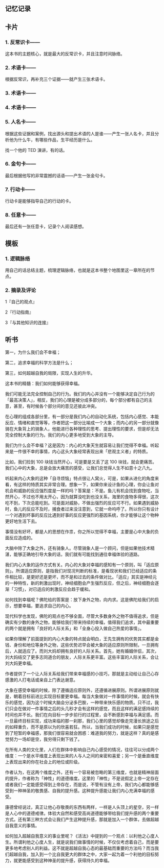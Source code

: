 ## 记忆记录

## 卡片

### 1. 反常识卡——

这本书的主题核心，就是最大的反常识卡，并且注意时间脉络。

### 2. 术语卡——

根据反常识，再补充三个证据——就产生三张术语卡。

### 3. 术语卡——

### 4. 术语卡——

### 5. 人名卡——

根据这些证据和案例，找出源头和提出术语的人是谁——产生一张人名卡，并且分析他为什么牛，有哪些作品，生平经历是什么。

找一个他的 TED 演讲，有的话。

### 6. 金句卡——

最后根据他写的非常震撼的话语——产生一张金句卡。

### 7. 行动卡——

行动卡是能够指导自己的行动的卡。

### 8. 任意卡——

最后还有一张任意卡，记录个人阅读感想。

## 模板

### 1. 逻辑脉络

用自己的话总结主题，梳理逻辑脉络，也就是这本书整个地图里这一章所在的节点。

### 2. 摘录及评论

1『自己的观点』

2『行动指南』

3『与其他知识的连接』

## 听书

第一，为什么我们会不幸福；

第二，追求幸福的科学方法是什么；

第三，如何超越自我的局限，实现人生的升华。

这本书的精髓：我们如何能够获得幸福。

我们可能无法完全控制自己的行为。我们的内心并没有一个能够决定自己行为的「最高决策人」，相反，我们的心理是被分成多部分的，每个部分都有自己的主意，甚至，有时候各个部分间的意见还彼此冲突。

在心理的组成各部分里，有一部分是我们内心的自动化系统，包括内心感觉、本能反应、情绪和直觉等等，作者把这一部分比喻成一个大象；而内心的另一部分就像骑在大象背上的骑象人，他能进行各种理性的思考、提出理性的要求，但是却无法完全控制大象的行为。我们的内心更多地受到大象的主导。

我们为什么会不幸福？这是因为：内心的大象天生就容易让我们觉得不幸福。听起来是一件很不幸的事情，内心这头大象经常表现出来「悲观主义者」的特质。

比如，我们捡到 100 块钱当然开心，可是要是又丢了这 100 块钱，就会更痛苦。我们心中的大象，总是会放大痛苦的感受，让我们总觉得人生不如意十之八九。

听起来内心大象的这种「自寻烦恼」特点很让人窝火，可是，如果从进化的角度来看，有这样的特质其实非常合理。想象一下，如果你来设计鱼的心理，你会让鱼对机会和威胁的反应强烈度是一样的吗？答案是：不是。鱼儿有机会找到食物吃，当然开心，不过也不用太开心，因为就算没吃到也没关系，海里的食物多得很，这次吃不到，下次总能吃到。可是面对威胁，不做出强烈的反应可不行。如果遇到威胁时，鱼儿的反应不及时，捕食者过来没注意到，它就一命呜呼了。所以你只有设计一个对遇到坏事的反应比遇到好事的反应更强烈的基因系统，你才能够让这个物种更好地生活下去。

事情没有好坏，都是人的思想在作祟，你之所以觉得不幸福，主要是心中大象的负面反应造成的。

大脑中除了大象之外，还有骑象人。尽管骑象人是一个顾问，但是如果他技术精湛，能够正确地引导大象的话，我们就有可能找到通往幸福体验的道路。

我们内心大象的运作方式有关。内心的大象对幸福的感知有一个原则，叫「适应原则」。所谓适应原则，是指我们对现况判断的标准，是看现状和我们已经适应的条件相比较，是更好还是更坏，而不是和过去的条件做对比。「适应」其实是神经元的一种特性，新的刺激出现时，神经细胞会产生强烈反应，但之后，神经细胞会逐渐「习惯」，对已适应的刺激反应会趋于缓和。

如何找到幸福呢？佛陀给的答案是：放下身外之物，向内求。这是佛陀给我们的启示，想要幸福，要追求自己的内心。

现代科学也发现，佛陀的观点也不够全面，尽管大多数身外之物不值得追求，但是确实有少数的身外之物，能够给我们带来持续的幸福，值得我们追求，其中最重要的两个就是拥有「良好的人际关系」和「全身心投入做自己热爱的事情」。

如果你理解了前面提到的内心大象的特点就会明白，王先生拥有的优势其实都是金钱、身份和地位等身外之物，这些优势迟早会被大象的适应原则所限制，一旦拥有后，人就适应了。而刘大妈却拥有良好的人际关系。首先，她有婚姻伴侣，其次，刘大妈结交了更多志同道合的朋友，人际关系更丰富。这些丰富的人际关系，会让刘大妈更幸福。

作者提供了一个让人际关系给我们带来幸福感的小技巧，那就是主动给让自己心存感激的人打电话或亲自上门表达谢意。

大象在感受幸福的时候，除了遵循适应原则外，还遵循进展原则。所谓进展原则就是，朝着目标前进比实现目标要更幸福。每当大象做对一件事情的时候，就会有快乐的感觉，因为这个时候大脑会分泌多巴胺，一种带来快乐感的物质。只不过，我们只会在做对一件事情之后的头几秒才会有这样的感觉，而且这样的满足感持续的时间也并不长。我们在向目标一步步前行的过程里，会不断感到幸福与满足感。而一旦最终目标实现，成功来临的那一刹那，我们心里的感觉却像走完漫长旅途之后的如释重负，而不是原以为的欣喜若狂。所以，当我们成功的时候，如果只是感觉到了短暂的幸福感，那我们很容易就会困惑：难道我的努力，就是这样？真的是感觉努力一场却是空，我穷得只剩下钱了。

在所有人类的文化里，人们在群体中影响自己内心感受的情况，往往可以分成两个维度：一个是水平维度上表现出来的人与人之间的亲密和喜爱；另一个是垂直维度上表现出来的你在社会上的地位或阶级。

作者认为，在这两个维度之外，还有一个容易被忽略的第三维度，也就是精神层面的提升，作者称为「神性」的道德维度。这里的「神性」不是说假定上帝一定存在或者我们一定能感受得到上帝存在，而是说，不管有没有上帝，我们内心都能够感受到一种神圣的敬畏感、自我的提升感。这种提升感能让我们内心充满幸福的感受。

康德曾经说过，真正让他心存敬畏的东西有两样，一样是人头顶上的星空，另一样是人心中的道德戒律。体验大自然和感受高尚道德能够带给我们提升感的两个重要方式。还有第三种方式会让我们产生这种提升感，那就是加入一个群体，去做超越自我意义的事情。

如何加入超越自我意义的事业里呢？《活法》中提到的一个观点：以利他之心度人生。所谓利他之心度人生，就是说我们做事情的时候，不仅仅考虑着自己，而是要更多地考虑别人的利益。这不就是超越自我心态的最基础而重要的方法吗？而当我们超越自我，加入到一个比自我更大的群体之中，大家一起为着一个利他的目标努力，就更能感受到这种神圣的提升感，获得持久的幸福。




